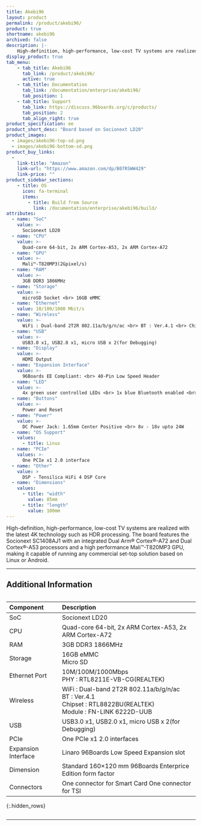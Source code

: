 ```yaml
---
title: Akebi96
layout: product
permalink: /product/akebi96/
product: true
shortname: akebi96
archived: false
description: |-
    High-definition, high-performance, low-cost TV systems are realized with the latest 4K technology such as HDR processing. The board features the Socionext SC1408AJ1 with an integrated Dual Arm® Cortex®-A72 and Dual Cortex®-A53 processors and a high performance Mali™-T820MP3 GPU, making it capable of running any commercial set-top solution based on Linux or Android.
display_product: true
tab_menu:
    - tab_title: Akebi96
      tab_link: /product/akebi96/
      active: true
    - tab_title: Documentation
      tab_link: /documentation/enterprise/akebi96/
      tab_position: 1
    - tab_title: Support
      tab_link: https://discuss.96boards.org/c/products/
      tab_position: 2
      tab_align_right: true
product_specification: ee
product_short_desc: "Board based on Socionext LD20"
product_images:
  - images/akebi96-top-sd.png
  - images/akebi96-bottom-sd.png
product_buy_links:
  -
    link-title: "Amazon"
    link-url: "https://www.amazon.com/dp/B07RSWW429"
    link-price: ""
product_sidebar_sections:
    - title: OS
      icon: fa-terminal
      items:
        - title: Build from Source
          link: /documentation/enterprise/akebi96/build/
attributes:
  - name: "SoC"
    value: >-
      Socionext LD20
  - name: "CPU"
    value: >-
      Quad-core 64-bit, 2x ARM Cortex-A53, 2x ARM Cortex-A72
  - name: "GPU"
    value: >-
      Mali™-T820MP3(2Gpixel/s)
  - name: "RAM"
    value: >-
      3GB DDR3 1866MHz
  - name: "Storage"
    value: >-
      microSD Socket <br> 16GB eMMC
  - name: "Ethernet"
    value: 10/100/1000 Mbit/s
  - name: "Wireless"
    value: >-
      WiFi : Dual-band 2T2R 802.11a/b/g/n/ac <br> BT : Ver.4.1 <br> Chipset : RTL8822BU(REALTEK) <br> Module : FN-LINK 6222D-UUB
  - name: "USB"
    value: >-
      USB3.0 x1, USB2.0 x1, micro USB x 2(for Debugging)
  - name: "Display"
    value: >-
      HDMI Output
  - name: "Expansion Interface"
    value: >-
      96Boards EE Compliant: <br> 40-Pin Low Speed Header
  - name: "LED"
    value: >-
      4x green user controlled LEDs <br> 1x blue Bluetooth enabled <br> 1x yellow WiFi enabled <br> 1x red power supply okay
  - name: "Buttons"
    value: >-
      Power and Reset
  - name: "Power"
    value: >-
      DC Power Jack: 1.65mm Center Positive <br> 8v - 18v upto 24W
  - name: "OS Support"
    values:
      - title: Linux
  - name: "PCIe"
    values: >-
      One PCIe x1 2.0 interface
  - name: "Other"
    value: >
      DSP -	Tensilica HiFi 4 DSP Core
  - name: "Dimensions"
    values:
      - title: "width"
        value: 85mm
      - title: "length"
        value: 100mm
---
```

High-definition, high-performance, low-cost TV systems are realized with the latest 4K technology such as HDR processing. The board features the Socionext SC1408AJ1 with an integrated Dual Arm® Cortex®-A72 and Dual Cortex®-A53 processors and a high performance Mali™-T820MP3 GPU, making it capable of running any commercial set-top solution based on Linux or Android.

******

## Additional Information
<div style="overflow-x:scroll;" markdown="1">


|   Component          |   Description                                                                                    |
|:---------------------|:-------------------------------------------------------------------------------------------------|
|  SoC                 | Socionext LD20                                                                                   |
|  CPU                 | Quad-core 64-bit, 2x ARM Cortex-A53, 2x ARM Cortex-A72                                           |
|  RAM                 | 3GB DDR3 1866MHz                                                                                 |
|  Storage             | 16GB eMMC <br> Micro SD                                                                          |
|  Ethernet Port       | 10M/100M/1000Mbps <br> PHY : RTL8211E-VB-CG(REALTEK)                                             |
|  Wireless            | WiFi : Dual-band 2T2R 802.11a/b/g/n/ac <br> BT : Ver.4.1 <br> Chipset : RTL8822BU(REALTEK) <br> Module : FN-LINK 6222D-UUB |
|  USB                 | USB3.0 x1, USB2.0 x1, micro USB x 2(for Debugging)                                               |
|  PCIe                | One PCIe x1 2.0 interfaces                                                                       |
|  Expansion Interface | Linaro 96Boards Low Speed Expansion slot                                                         |
|  Dimension           | Standard 160×120 mm 96Boards Enterprice Edition form factor                                      |
|  Connectors          | One connector for Smart Card One connector for TSI                                               |
{:.hidden_rows}

</div>

***
